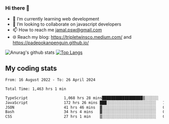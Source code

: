 ### Hi there 👋

<!--
**padepokanpenguin/padepokanpenguin** is a ✨ _special_ ✨ repository because its `README.md` (this file) appears on your GitHub profile.
-->

- 🌱 I’m currently learning  web development
- 👯 I’m looking to collaborate on javascript developers
- 📫 How to reach me jamal.psw@gmail.com
- 🌐 Reach my blog:
   https://tripletwinsco.medium.com/ and
   https://padepokanpenguin.github.io/

![Anurag's github stats](https://github-readme-stats.vercel.app/api?username=padepokanpenguin&count_private=true&disable_animations=false&show_icons=true&theme=default)
[![Top Langs](https://github-readme-stats.vercel.app/api/top-langs/?username=padepokanpenguin&theme=default&layout=compact)](https://github.com/padepokanpenguin)

## My coding stats

<!--START_SECTION:waka-->

```txt
From: 16 August 2022 - To: 26 April 2024

Total Time: 1,463 hrs 1 min

TypeScript                1,068 hrs 28 mins██████████████████▒░░░░░░   73.03 %
JavaScript                172 hrs 26 mins ███░░░░░░░░░░░░░░░░░░░░░░   11.79 %
JSON                      41 hrs 46 mins  ▓░░░░░░░░░░░░░░░░░░░░░░░░   02.86 %
Bash                      34 hrs 4 mins   ▓░░░░░░░░░░░░░░░░░░░░░░░░   02.33 %
CSS                       27 hrs 1 min    ▒░░░░░░░░░░░░░░░░░░░░░░░░   01.85 %
```

<!--END_SECTION:waka-->


